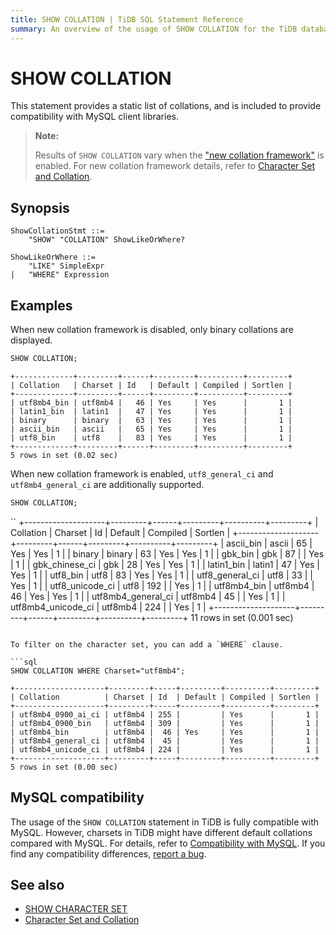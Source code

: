 ```yaml
---
title: SHOW COLLATION | TiDB SQL Statement Reference
summary: An overview of the usage of SHOW COLLATION for the TiDB database.
---
```


# SHOW COLLATION

This statement provides a static list of collations, and is included to provide compatibility with MySQL client libraries.

> **Note:**
>
> Results of `SHOW COLLATION` vary when the ["new collation framework"](/character-set-and-collation.md#new-framework-for-collations) is enabled. For new collation framework details, refer to [Character Set and Collation](/character-set-and-collation.md).

## Synopsis

```ebnf+diagram
ShowCollationStmt ::=
    "SHOW" "COLLATION" ShowLikeOrWhere?

ShowLikeOrWhere ::=
    "LIKE" SimpleExpr
|   "WHERE" Expression
```

## Examples

When new collation framework is disabled, only binary collations are displayed.

```sql
SHOW COLLATION;
```

```
+-------------+---------+------+---------+----------+---------+
| Collation   | Charset | Id   | Default | Compiled | Sortlen |
+-------------+---------+------+---------+----------+---------+
| utf8mb4_bin | utf8mb4 |   46 | Yes     | Yes      |       1 |
| latin1_bin  | latin1  |   47 | Yes     | Yes      |       1 |
| binary      | binary  |   63 | Yes     | Yes      |       1 |
| ascii_bin   | ascii   |   65 | Yes     | Yes      |       1 |
| utf8_bin    | utf8    |   83 | Yes     | Yes      |       1 |
+-------------+---------+------+---------+----------+---------+
5 rows in set (0.02 sec)
```

When new collation framework is enabled, `utf8_general_ci` and `utf8mb4_general_ci` are additionally supported.

```sql
SHOW COLLATION;
```

``
+--------------------+---------+------+---------+----------+---------+
| Collation          | Charset | Id   | Default | Compiled | Sortlen |
+--------------------+---------+------+---------+----------+---------+
| ascii_bin          | ascii   |   65 | Yes     | Yes      |       1 |
| binary             | binary  |   63 | Yes     | Yes      |       1 |
| gbk_bin            | gbk     |   87 |         | Yes      |       1 |
| gbk_chinese_ci     | gbk     |   28 | Yes     | Yes      |       1 |
| latin1_bin         | latin1  |   47 | Yes     | Yes      |       1 |
| utf8_bin           | utf8    |   83 | Yes     | Yes      |       1 |
| utf8_general_ci    | utf8    |   33 |         | Yes      |       1 |
| utf8_unicode_ci    | utf8    |  192 |         | Yes      |       1 |
| utf8mb4_bin        | utf8mb4 |   46 | Yes     | Yes      |       1 |
| utf8mb4_general_ci | utf8mb4 |   45 |         | Yes      |       1 |
| utf8mb4_unicode_ci | utf8mb4 |  224 |         | Yes      |       1 |
+--------------------+---------+------+---------+----------+---------+
11 rows in set (0.001 sec)
```

To filter on the character set, you can add a `WHERE` clause.

```sql
SHOW COLLATION WHERE Charset="utf8mb4";
```

```
+--------------------+---------+-----+---------+----------+---------+
| Collation          | Charset | Id  | Default | Compiled | Sortlen |
+--------------------+---------+-----+---------+----------+---------+
| utf8mb4_0900_ai_ci | utf8mb4 | 255 |         | Yes      |       1 |
| utf8mb4_0900_bin   | utf8mb4 | 309 |         | Yes      |       1 |
| utf8mb4_bin        | utf8mb4 |  46 | Yes     | Yes      |       1 |
| utf8mb4_general_ci | utf8mb4 |  45 |         | Yes      |       1 |
| utf8mb4_unicode_ci | utf8mb4 | 224 |         | Yes      |       1 |
+--------------------+---------+-----+---------+----------+---------+
5 rows in set (0.00 sec)
```

## MySQL compatibility

The usage of the `SHOW COLLATION` statement in TiDB is fully compatible with MySQL. However, charsets in TiDB might have different default collations compared with MySQL. For details, refer to [Compatibility with MySQL](/mysql-compatibility.md). If you find any compatibility differences, [report a bug](https://docs.pingcap.com/tidb/stable/support).

## See also

* [SHOW CHARACTER SET](/sql-statements/sql-statement-show-character-set.md)
* [Character Set and Collation](/character-set-and-collation.md)
